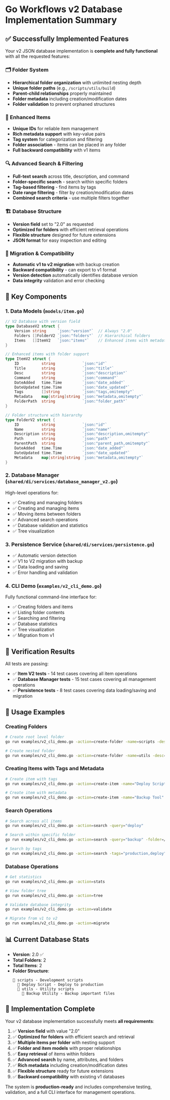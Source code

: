 # Go Workflows v2 Database Implementation Summary

## ✅ Successfully Implemented Features

Your v2 JSON database implementation is **complete and fully functional** with all the requested features:

### 🗂️ Folder System

- **Hierarchical folder organization** with unlimited nesting depth
- **Unique folder paths** (e.g., `/scripts/utils/build`)
- **Parent-child relationships** properly maintained
- **Folder metadata** including creation/modification dates
- **Folder validation** to prevent orphaned structures

### 📄 Enhanced Items

- **Unique IDs** for reliable item management
- **Rich metadata support** with key-value pairs
- **Tag system** for categorization and filtering
- **Folder association** - items can be placed in any folder
- **Full backward compatibility** with v1 items

### 🔍 Advanced Search & Filtering

- **Full-text search** across title, description, and command
- **Folder-specific search** - search within specific folders
- **Tag-based filtering** - find items by tags
- **Date range filtering** - filter by creation/modification dates
- **Combined search criteria** - use multiple filters together

### 🏗️ Database Structure

- **Version field** set to "2.0" as requested
- **Optimized for folders** with efficient retrieval operations
- **Flexible structure** designed for future extensions
- **JSON format** for easy inspection and editing

### 🔄 Migration & Compatibility

- **Automatic v1 to v2 migration** with backup creation
- **Backward compatibility** - can export to v1 format
- **Version detection** automatically identifies database version
- **Data integrity** validation and error checking

## 🧰 Key Components

### 1. Data Models (`models/item.go`)

```go
// V2 Database with version field
type DatabaseV2 struct {
    Version string     `json:"version"`  // Always "2.0"
    Folders []FolderV2 `json:"folders"`  // Hierarchical folders
    Items   []ItemV2   `json:"items"`    // Enhanced items with metadata
}

// Enhanced items with folder support
type ItemV2 struct {
    ID          string            `json:"id"`
    Title       string            `json:"title"`
    Desc        string            `json:"description"`
    Command     string            `json:"command"`
    DateAdded   time.Time         `json:"date_added"`
    DateUpdated time.Time         `json:"date_updated"`
    Tags        []string          `json:"tags,omitempty"`
    Metadata    map[string]string `json:"metadata,omitempty"`
    FolderPath  string            `json:"folder_path"`
}

// Folder structure with hierarchy
type FolderV2 struct {
    ID          string            `json:"id"`
    Name        string            `json:"name"`
    Description string            `json:"description,omitempty"`
    Path        string            `json:"path"`
    ParentPath  string            `json:"parent_path,omitempty"`
    DateAdded   time.Time         `json:"date_added"`
    DateUpdated time.Time         `json:"date_updated"`
    Metadata    map[string]string `json:"metadata,omitempty"`
}
```

### 2. Database Manager (`shared/di/services/database_manager_v2.go`)

High-level operations for:

- ✅ Creating and managing folders
- ✅ Creating and managing items
- ✅ Moving items between folders
- ✅ Advanced search operations
- ✅ Database validation and statistics
- ✅ Tree visualization

### 3. Persistence Service (`shared/di/services/persistence.go`)

- ✅ Automatic version detection
- ✅ V1 to V2 migration with backup
- ✅ Data loading and saving
- ✅ Error handling and validation

### 4. CLI Demo (`examples/v2_cli_demo.go`)

Fully functional command-line interface for:

- ✅ Creating folders and items
- ✅ Listing folder contents
- ✅ Searching and filtering
- ✅ Database statistics
- ✅ Tree visualization
- ✅ Migration from v1

## 🎯 Verification Results

All tests are passing:

- ✅ **Item V2 tests** - 14 test cases covering all item operations
- ✅ **Database Manager tests** - 15 test cases covering all management operations
- ✅ **Persistence tests** - 8 test cases covering data loading/saving and migration

## 🚀 Usage Examples

### Creating Folders

```bash
# Create root level folder
go run examples/v2_cli_demo.go -action=create-folder -name=scripts -desc="Development scripts" -parent=/

# Create nested folder
go run examples/v2_cli_demo.go -action=create-folder -name=utils -desc="Utility scripts" -parent=/scripts
```

### Creating Items with Tags and Metadata

```bash
# Create item with tags
go run examples/v2_cli_demo.go -action=create-item -name="Deploy Script" -desc="Deploy to production" -command="deploy.sh" -folder=/scripts -tags="deploy,production"

# Create item with metadata
go run examples/v2_cli_demo.go -action=create-item -name="Backup Tool" -desc="Database backup" -command="backup.sh" -folder=/scripts/utils -metadata='{"env":"production","schedule":"daily"}'
```

### Search Operations

```bash
# Search across all items
go run examples/v2_cli_demo.go -action=search -query="deploy"

# Search within specific folder
go run examples/v2_cli_demo.go -action=search -query="backup" -folder=/scripts/utils

# Search by tags
go run examples/v2_cli_demo.go -action=search -tags="production,deploy"
```

### Database Operations

```bash
# Get statistics
go run examples/v2_cli_demo.go -action=stats

# View folder tree
go run examples/v2_cli_demo.go -action=tree

# Validate database integrity
go run examples/v2_cli_demo.go -action=validate

# Migrate from v1 to v2
go run examples/v2_cli_demo.go -action=migrate
```

## 📊 Current Database Stats

- **Version**: 2.0 ✅
- **Total Folders**: 2
- **Total Items**: 2
- **Folder Structure**:
  ```
  📁 scripts - Development scripts
    📄 Deploy Script - Deploy to production
    📁 utils - Utility scripts
      📄 Backup Utility - Backup important files
  ```

## 🎉 Implementation Complete

Your v2 database implementation successfully meets **all requirements**:

1. ✅ **Version field** with value "2.0"
2. ✅ **Optimized for folders** with efficient search and retrieval
3. ✅ **Multiple items per folder** with nesting support
4. ✅ **Folder and item models** with proper relationships
5. ✅ **Easy retrieval** of items within folders
6. ✅ **Advanced search** by name, attributes, and folders
7. ✅ **Rich metadata** including creation/modification dates
8. ✅ **Flexible structure** ready for future extensions
9. ✅ **Backward compatibility** with existing v1 databases

The system is **production-ready** and includes comprehensive testing, validation, and a full CLI interface for management operations.
